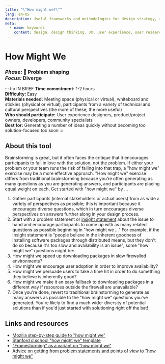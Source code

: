 ```yaml
---
title: "\"How might we?\""
lang: en-US
description: Useful frameworks and methodologies for design strategy, research and testing
meta:
  - name: keywords
    content: design, design thinking, UX, user experience, user research, user testing
---
```


# How Might We

### _Phase:_ 🎨  Problem shaping<br/> _Focus:_ Diverge

::: tip IN BRIEF
**Time commitment:** 1-2 hours  
**Difficulty:** Easy  
**Materials needed:** Meeting space (physical or virtual), whiteboard and stickies (physical or virtual), participants from a variety of technical and cultural perspectives (the more of these, the more useful)  
**Who should participate:** User experience designers, product/project owners, developers, community specialists  
**Best for:** Generating a number of ideas quickly without becoming too solution-focused too soon
:::

## About this tool

Brainstorming is great, but it often faces the critique that it encourages participants to fall in love with the solution, not the problem. If either your problem or your team runs the risk of falling into that trap, a "how might we" exercise may be a more effective approach. "How might we" exercise differs from traditional brainstorming because you're often generating as many questions as you are generating answers, and participants are placing equal weight on each. Get started with "how might we" by ...

1. Gather particpants (internal stakeholders or actual users) from as wide a variety of perspectives as possible; this is important because it encourages diverse questions, which in turn encourages diverse perspectives on answers further along in your design process.
2. Start with a problem statement or [insight statement](insight-statements.md) about the issue to hand and encourage participants to come up with as many related questions as possible beginning in "how might we ..." For example, if the insight statement is "people believe in the inherent goodness of installing software packages through distributed means, but they don't do so because it's too slow and availability is an issue", some "how might we" questions might be:
3. How might we speed up downloading packages in slow firewalled environments?
4. How might we encourage user adoption in order to improve availability?
5. How might we persuade users to take a time hit in order to do something they believe is inherently good?
6. How might we make it an easy fallback to downloading packages in a different way if resources outside the firewall are unavailable?
7. Once you're done, revert to traditional brainstorming to generate as many answers as possible to the "how might we" questions you've generated. You're likely to find a much wider diversity of potential solutions than if you'd just started with solutioning right off the bat!

## Links and resources

* [Mozilla step-by-step guide to "how might we"](https://toolkit.mozilla.org/method/how-might-we/)
* [Stanford d.school "how might we" template](https://static1.squarespace.com/static/57c6b79629687fde090a0fdd/t/589cc8b8d2b85721b37d3efe/1486670008488/HMW-Worksheet.pdf)
* ["Framestorming" as a variant on "how might we"](https://www.fastcompany.com/3060573/how-brainstorming-questions-not-ideas-sparks-creativity)
* [Advice on getting from problem statements and points of view to "how might we"](https://www.interaction-design.org/literature/article/define-and-frame-your-design-challenge-by-creating-your-point-of-view-and-ask-how-might-we)
